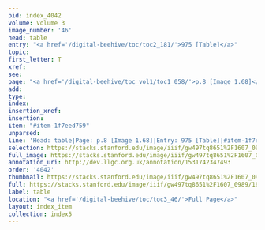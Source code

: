 ```yaml
---
pid: index_4042
volume: Volume 3
image_number: '46'
head: table
entry: "<a href='/digital-beehive/toc/toc2_181/'>975 [Table]</a>"
topic: 
first_letter: T
xref: 
see: 
page: "<a href='/digital-beehive/toc_vol1/toc1_058/'>p.8 [Image 1.68]</a>"
add: 
type: 
index: 
insertion_xref: 
insertion: 
item: "#item-1f7eed759"
unparsed: 
line: 'Head: table|Page: p.8 [Image 1.68]|Entry: 975 [Table]|#item-1f7eed759'
selection: https://stacks.stanford.edu/image/iiif/gw497tq8651%2F1607_0989/1848,665,496,116/full/0/default.jpg
full_image: https://stacks.stanford.edu/image/iiif/gw497tq8651%2F1607_0989/full/full/0/default.jpg
annotation_uri: http://dev.llgc.org.uk/annotation/1531742347493
order: '4042'
thumbnail: https://stacks.stanford.edu/image/iiif/gw497tq8651%2F1607_0989/1848,665,496,116/150,/0/default.jpg
full: https://stacks.stanford.edu/image/iiif/gw497tq8651%2F1607_0989/1848,665,496,116/full/0/default.jpg
label: table
location: "<a href='/digital-beehive/toc/toc3_46/'>Full Page</a>"
layout: index_item
collection: index5
---
```

